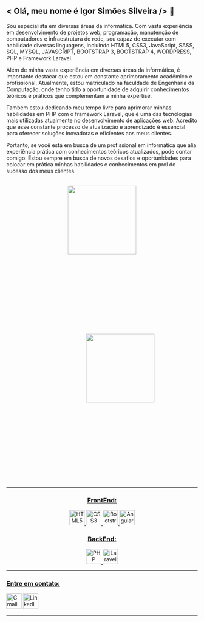 <h2>< Olá, meu nome é Igor Simões Silveira /> 👋</h2> 

<div>
  <p>
        Sou especialista em diversas áreas da informática. Com vasta experiência em desenvolvimento de projetos web, programação, manutenção de computadores e infraestrutura de rede, sou capaz de executar com habilidade diversas linguagens, incluindo HTML5, CSS3, JavaScript, SASS, SQL, MYSQL, JAVASCRIPT, BOOTSTRAP 3, BOOTSTRAP 4, WORDPRESS, PHP e Framework Laravel.
  </p>
  <p>
    Além de minha vasta experiência em diversas áreas da informática, é importante destacar que estou em constante aprimoramento acadêmico e profissional. Atualmente, estou matriculado na faculdade de Engenharia da Computação, onde tenho tido a oportunidade de adquirir conhecimentos teóricos e práticos que complementam a minha expertise.
  </p>
  <p>
  Também estou dedicando meu tempo livre para aprimorar minhas habilidades em PHP com o framework Laravel, que é uma das tecnologias mais utilizadas atualmente no desenvolvimento de aplicações web. Acredito que esse constante processo de atualização e aprendizado é essencial para oferecer soluções inovadoras e eficientes aos meus clientes.
  </p>
  <p>
  Portanto, se você está em busca de um profissional em informática que alia experiência prática com conhecimentos teóricos atualizados, pode contar comigo. Estou sempre em busca de novos desafios e oportunidades para colocar em prática minhas habilidades e conhecimentos em prol do sucesso dos meus clientes.
  </p>
</div>
</br>

<div align="center">
  <a href="https://github.com/igorsimoes4">
  <img height="180em" src="https://github-readme-stats.vercel.app/api?username=igorsimoes4&show_icons=true&theme=transparent&include_all_commits=true&count_private=true" />
  <img style="margin:15em;" height="180em" src="https://github-readme-stats.vercel.app/api/top-langs/?username=igorsimoes4&layout=compact&langs_count=7&theme=transparent" />
</div>
  
  <hr/>
  
  
  
  <div align="center">
    <h3>FrontEnd:</h3>
    <img alt="HTML5" height="40" src="https://img.shields.io/badge/-HTML5-E34F26?style=flat-square&logo=html5&logoColor=white" />
    <img alt="CSS3" height="40" src="https://img.shields.io/badge/-CSS3-1572B6?style=flat-square&logo=css3&logoColor=white" />
    <img alt="Bootstrap" height="40"height="80" src="https://img.shields.io/badge/-Bootstrap-7952B3?style=flat-square&logo=bootstrap&logoColor=white" />
    <img alt="AngularJS" height="40" src="https://img.shields.io/badge/-AngularJS-E23237?style=flat-square&logo=angularjs&logoColor=white" />
    <br>
    <h3>BackEnd:</h3>
    <img alt="PHP" height="40" src="https://img.shields.io/badge/-PHP-777BB4?style=flat-square&logo=php&logoColor=white" />
    <img alt="Laravel" height="40" src="https://img.shields.io/badge/-Laravel-FF2D20?style=flat-square&logo=laravel&logoColor=white" />
  </div>


  <hr/>
  <h3 >Entre em contato:</h3>
  <div align="left">
    <a href="mailto:igor01silveira@gmail.com" target="_blank"><img height="40" alt="Gmail" src="https://img.shields.io/badge/Gmail-D14836?style=for-the-badge&logo=gmail&logoColor=white"></a>
    <a href="https://www.linkedin.com/in/igor-silveira-909068255/" target="_blank"><img height="40" alt="LinkedIn" src="https://img.shields.io/badge/LinkedIn-0077B5?style=for-the-badge&logo=linkedin&logoColor=white"></a>
  </div>
<hr/>

